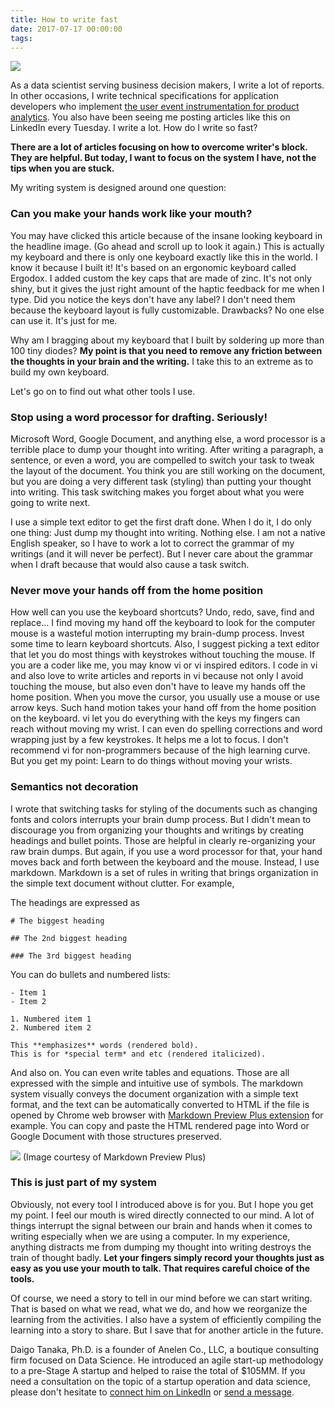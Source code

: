 ```yaml
---
title: How to write fast
date: 2017-07-17 00:00:00
tags:
---
```


![](https://github.com/daigotanaka/essays/raw/master/images/ergodox_keyboard.jpg)

As a data scientist serving business decision makers, I write a lot of reports.
In other occasions, I write technical specifications for application
developers who implement
[the user event instrumentation for product analytics](engineers://www.linkedin.com/pulse/product-analytics-101-your-app-leaking-funnel-daigo-tanaka-ph-d-).
You also have been seeing me posting articles like this on LinkedIn every
Tuesday. I write a lot. How do I write so fast?

**There are a lot of articles focusing on how to overcome writer's block. They are helpful. But
today, I want to focus on the system I have, not the tips when you are stuck.**

My writing system is designed around one question:

### Can you make your hands work like your mouth?

You may have clicked this article because of the insane looking
keyboard in the headline image. (Go ahead and scroll up to look it again.) This
is actually my keyboard and there is only one keyboard exactly like this in the
world. I know it because I built it! It's based on an ergonomic keyboard called
Ergodox. I added custom the key caps that are made of zinc. It's not only shiny,
but it gives the just right amount of the haptic feedback for me when I type. Did you
notice the keys don't have any label? I don't need them because the keyboard
layout is fully customizable. Drawbacks? No one else can use it. It's just for me.

Why am I bragging about my keyboard that I built by soldering up more than 100
tiny diodes? **My point is that you need to remove any friction between the
thoughts in your brain and the writing.** I take this to an extreme as to build
my own keyboard.

Let's go on to find out what other tools I use.

### Stop using a word processor for drafting. Seriously!

Microsoft Word, Google Document, and anything else, a word processor
is a terrible place to dump your thought into writing. After writing a
paragraph, a sentence, or even a word, you are compelled to switch your task
to tweak the layout of the document. You think you are still working on the
document, but you are doing a very different task (styling) than putting your
thought into writing. This task switching makes you forget about what you were
going to write next.

I use a simple text editor to get the first draft done. When I do it, I do only one thing:
Just dump my thought into writing. Nothing else. I am not a native English
speaker, so I have to work a lot to correct the grammar of my writings (and it
will never be perfect). But I never care about the grammar when I draft because
that would also cause a task switch.

### Never move your hands off from the home position

How well can you use the keyboard shortcuts? Undo, redo, save, find and
replace...  I find moving my hand off the keyboard to look for the computer mouse is a
wasteful motion interrupting my brain-dump process. Invest some time to learn
keyboard shortcuts. Also, I suggest picking a text editor that let you do most
things with keystrokes without touching the mouse. If you are a coder like me, you
may know vi or vi inspired editors. I code in vi and also love to write articles
and reports in vi because not only I avoid touching the mouse, but also even
don't have to leave my hands off the home position. When you move the cursor,
you usually use a mouse or use arrow keys. Such hand motion takes your hand off
from the home position on the keyboard.
vi let you do everything with the keys my fingers can reach without moving my
wrist. I can even do spelling corrections and word wrapping just by a few
keystrokes. It helps me a lot to focus. I don't recommend vi for non-programmers
because of the high learning curve. But you get my point: Learn to do things
without moving your wrists.

### Semantics not decoration

I wrote that switching tasks for styling of the documents such as changing
fonts and colors interrupts your brain dump process. But I didn't mean to
discourage you from organizing your thoughts and writings by creating headings
and bullet points. Those are helpful in clearly re-organizing your raw brain
dumps. But again, if you use a word processor for that, your hand moves back
and forth between the keyboard and the mouse. Instead, I use markdown. Markdown
is a set of rules in writing that brings organization in the simple text
document without clutter. For example,

The headings are expressed as

```
# The biggest heading

## The 2nd biggest heading

### The 3rd biggest heading
```

You can do bullets and numbered lists:

```
- Item 1
- Item 2

1. Numbered item 1
2. Numbered item 2
```

```
This **emphasizes** words (rendered bold).
This is for *special term* and etc (rendered italicized).
```

And also on. You can even write tables and equations. Those are all expressed
with the simple and intuitive use of symbols. The markdown system visually
conveys the document organization with a simple text format, and the text can be
automatically converted to HTML if the file is opened by Chrome web browser with
[Markdown Preview Plus extension](https://atom.io/packages/markdown-preview-plus)
for example. You can copy and paste the HTML rendered page into Word or Google
Document with those structures preserved.


![](https://github.com/daigotanaka/essays/raw/master/images/markdown-preview-plus.png)
(Image courtesy of Markdown Preview Plus)

### This is just part of my system

Obviously, not every tool I introduced above is for you. But I hope you get my
point. I feel our mouth is wired directly connected to our mind. A lot of things
interrupt the signal between our brain and hands when it comes to
writing especially when we are using a computer. In my experience, anything
distracts me from dumping my thought into writing destroys the train of
thought badly. **Let your fingers simply record your thoughts just as easy as
you use your mouth to talk. That requires careful choice of the tools.**

Of course, we need a story to tell in our mind before we can start writing.
That is based on what we read, what we do, and how we reorganize the learning
from the activities. I also have a system of efficiently compiling the learning
into a story to share. But I save that for another article in the future.

Daigo Tanaka, Ph.D. is a founder of Anelen Co., LLC, a boutique consulting firm
focused on Data Science. He introduced an agile start-up methodology to a pre-Stage
A startup and helped to raise the total of $105MM. If you need a consultation on
the topic of a startup operation and data science, please don't hesitate to
[connect him on LinkedIn](https://linkedin.com/in/daigotanaka) or
[send a message](mailto:daigo@anelen.co).
